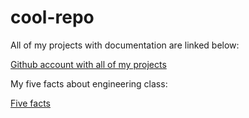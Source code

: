 # cool-repo

All of my projects with documentation are linked below:

[Github account with all of my projects](https://github.com/jdreese79)

My five facts about engineering class:

[Five facts](https://github.com/eprice70/cool-repo/blob/master/5facts)
